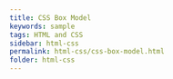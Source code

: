 ```yaml
---
title: CSS Box Model
keywords: sample
tags: HTML and CSS
sidebar: html-css
permalink: html-css/css-box-model.html
folder: html-css
---
```

